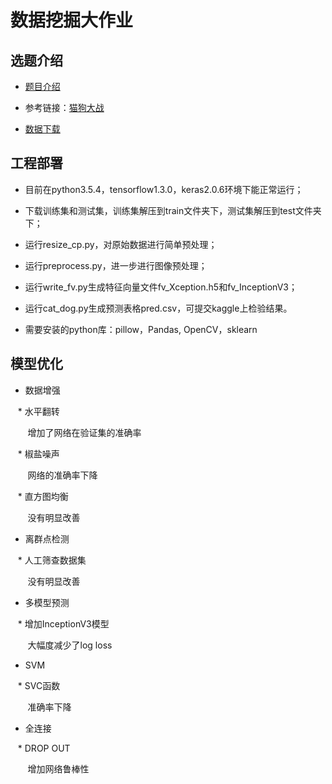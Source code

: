 # 数据挖掘大作业

## 选题介绍

- [题目介绍](https://www.kaggle.com/c/dogs-vs-cats-redux-kernels-edition)

- 参考链接：[猫狗大战](https://zhuanlan.zhihu.com/p/25978105)

- [数据下载](https://www.kaggle.com/c/dogs-vs-cats-redux-kernels-edition/data)

## 工程部署

- 目前在python3.5.4，tensorflow1.3.0，keras2.0.6环境下能正常运行；

- 下载训练集和测试集，训练集解压到train文件夹下，测试集解压到test文件夹下；

- 运行resize_cp.py，对原始数据进行简单预处理；

- 运行preprocess.py，进一步进行图像预处理；

- 运行write_fv.py生成特征向量文件fv_Xception.h5和fv_InceptionV3；

- 运行cat_dog.py生成预测表格pred.csv，可提交kaggle上检验结果。

- 需要安装的python库：pillow，Pandas, OpenCV，sklearn

## 模型优化

* 数据增强

    * 水平翻转
    
        增加了网络在验证集的准确率
        
    * 椒盐噪声
    
        网络的准确率下降
        
    * 直方图均衡
    
        没有明显改善

* 离群点检测

    * 人工筛查数据集
    
        没有明显改善

* 多模型预测

    * 增加InceptionV3模型
    
        大幅度减少了log loss

* SVM

    * SVC函数
    
        准确率下降

* 全连接

    * DROP OUT
    
        增加网络鲁棒性
